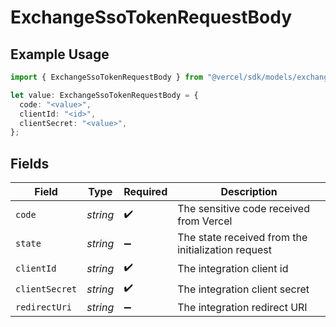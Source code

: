 # ExchangeSsoTokenRequestBody

## Example Usage

```typescript
import { ExchangeSsoTokenRequestBody } from "@vercel/sdk/models/exchangessotokenop.js";

let value: ExchangeSsoTokenRequestBody = {
  code: "<value>",
  clientId: "<id>",
  clientSecret: "<value>",
};
```

## Fields

| Field                                              | Type                                               | Required                                           | Description                                        |
| -------------------------------------------------- | -------------------------------------------------- | -------------------------------------------------- | -------------------------------------------------- |
| `code`                                             | *string*                                           | :heavy_check_mark:                                 | The sensitive code received from Vercel            |
| `state`                                            | *string*                                           | :heavy_minus_sign:                                 | The state received from the initialization request |
| `clientId`                                         | *string*                                           | :heavy_check_mark:                                 | The integration client id                          |
| `clientSecret`                                     | *string*                                           | :heavy_check_mark:                                 | The integration client secret                      |
| `redirectUri`                                      | *string*                                           | :heavy_minus_sign:                                 | The integration redirect URI                       |